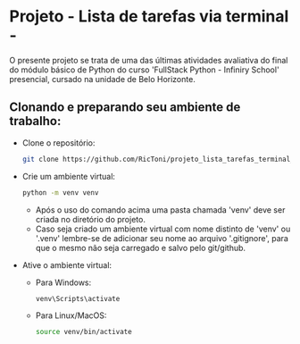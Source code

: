 ﻿# Projeto - Lista de tarefas via terminal - 
 O presente projeto se trata de uma das últimas atividades avaliativa do final do módulo básico de Python do curso 
 'FullStack Python - Infiniry School' presencial, cursado na unidade de Belo Horizonte. 
## Clonando e preparando seu ambiente de trabalho:
- Clone o repositório:
    ```bash
    git clone https://github.com/RicToni/projeto_lista_tarefas_terminal_py
    ```

- Crie um ambiente virtual:
    ```bash
    python -m venv venv
    ```
    - Após o uso do comando acima uma pasta chamada 'venv' deve ser criada no diretório do projeto. 
    - Caso seja criado um ambiente virtual com nome distinto de 'venv' ou '.venv' lembre-se de adicionar seu nome ao arquivo '.gitignore', para que o mesmo não seja carregado e salvo pelo git/github. 

- Ative o ambiente virtual:
    - Para Windows:
        ```bash
        venv\Scripts\activate
        ```
    - Para Linux/MacOS:
        ```bash
        source venv/bin/activate
        ```
